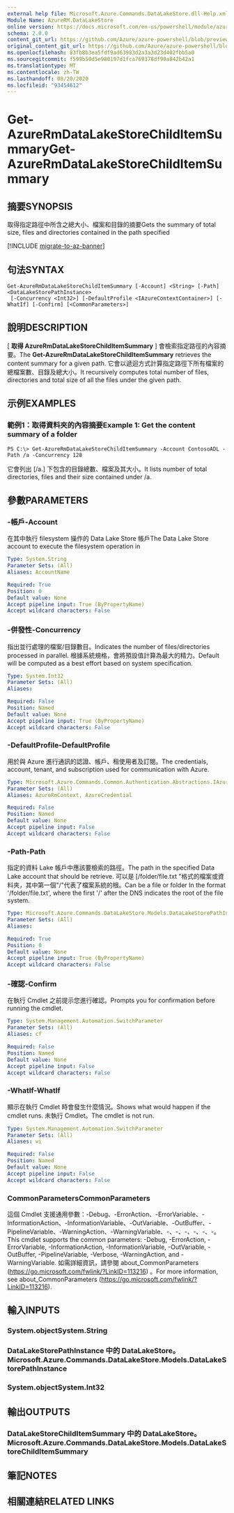 ```yaml
---
external help file: Microsoft.Azure.Commands.DataLakeStore.dll-Help.xml
Module Name: AzureRM.DataLakeStore
online version: https://docs.microsoft.com/en-us/powershell/module/azurerm.datalakestore/get-azureatalakestorechilditemsummary
schema: 2.0.0
content_git_url: https://github.com/Azure/azure-powershell/blob/preview/src/ResourceManager/DataLakeStore/Commands.DataLakeStore/help/Get-AzureRmDataLakeStoreChildItemSummary.md
original_content_git_url: https://github.com/Azure/azure-powershell/blob/preview/src/ResourceManager/DataLakeStore/Commands.DataLakeStore/help/Get-AzureRmDataLakeStoreChildItemSummary.md
ms.openlocfilehash: 83fb8b3ea5fdf9ad63983d2a3a3d23d402fbb5a0
ms.sourcegitcommit: f599b50d5e980197d1fca769378df90a842b42a1
ms.translationtype: MT
ms.contentlocale: zh-TW
ms.lasthandoff: 08/20/2020
ms.locfileid: "93454612"
---
```

# <span data-ttu-id="ae44c-101">Get-AzureRmDataLakeStoreChildItemSummary</span><span class="sxs-lookup"><span data-stu-id="ae44c-101">Get-AzureRmDataLakeStoreChildItemSummary</span></span>

## <span data-ttu-id="ae44c-102">摘要</span><span class="sxs-lookup"><span data-stu-id="ae44c-102">SYNOPSIS</span></span>
<span data-ttu-id="ae44c-103">取得指定路徑中所含之總大小、檔案和目錄的摘要</span><span class="sxs-lookup"><span data-stu-id="ae44c-103">Gets the summary of total size, files and directories contained in the path specified</span></span>

[!INCLUDE [migrate-to-az-banner](../../includes/migrate-to-az-banner.md)]

## <span data-ttu-id="ae44c-104">句法</span><span class="sxs-lookup"><span data-stu-id="ae44c-104">SYNTAX</span></span>

```
Get-AzureRmDataLakeStoreChildItemSummary [-Account] <String> [-Path] <DataLakeStorePathInstance>
 [-Concurrency <Int32>] [-DefaultProfile <IAzureContextContainer>] [-WhatIf] [-Confirm] [<CommonParameters>]
```

## <span data-ttu-id="ae44c-105">說明</span><span class="sxs-lookup"><span data-stu-id="ae44c-105">DESCRIPTION</span></span>
<span data-ttu-id="ae44c-106">[ **取得 AzureRmDataLakeStoreChildItemSummary** ] 會檢索指定路徑的內容摘要。</span><span class="sxs-lookup"><span data-stu-id="ae44c-106">The **Get-AzureRmDataLakeStoreChildItemSummary** retrieves the content summary for a given path.</span></span> <span data-ttu-id="ae44c-107">它會以遞迴方式計算指定路徑下所有檔案的總檔案數、目錄及總大小。</span><span class="sxs-lookup"><span data-stu-id="ae44c-107">It recursively computes total number of files, directories and total size of all the files under the given path.</span></span>

## <span data-ttu-id="ae44c-108">示例</span><span class="sxs-lookup"><span data-stu-id="ae44c-108">EXAMPLES</span></span>

### <span data-ttu-id="ae44c-109">範例1：取得資料夾的內容摘要</span><span class="sxs-lookup"><span data-stu-id="ae44c-109">Example 1: Get the content summary of a folder</span></span>
```
PS C:\> Get-AzureRmDataLakeStoreChildItemSummary -Account ContosoADL -Path /a -Concurrency 128
```

<span data-ttu-id="ae44c-110">它會列出 [/a.] 下包含的目錄總數、檔案及其大小。</span><span class="sxs-lookup"><span data-stu-id="ae44c-110">It lists number of total directories, files and their size contained under /a.</span></span>

## <span data-ttu-id="ae44c-111">參數</span><span class="sxs-lookup"><span data-stu-id="ae44c-111">PARAMETERS</span></span>

### <span data-ttu-id="ae44c-112">-帳戶</span><span class="sxs-lookup"><span data-stu-id="ae44c-112">-Account</span></span>
<span data-ttu-id="ae44c-113">在其中執行 filesystem 操作的 Data Lake Store 帳戶</span><span class="sxs-lookup"><span data-stu-id="ae44c-113">The Data Lake Store account to execute the filesystem operation in</span></span>

```yaml
Type: System.String
Parameter Sets: (All)
Aliases: AccountName

Required: True
Position: 0
Default value: None
Accept pipeline input: True (ByPropertyName)
Accept wildcard characters: False
```

### <span data-ttu-id="ae44c-114">-併發性</span><span class="sxs-lookup"><span data-stu-id="ae44c-114">-Concurrency</span></span>
<span data-ttu-id="ae44c-115">指出並行處理的檔案/目錄數目。</span><span class="sxs-lookup"><span data-stu-id="ae44c-115">Indicates the number of files/directories processed in parallel.</span></span>
<span data-ttu-id="ae44c-116">根據系統規格，會將預設值計算為最大的精力。</span><span class="sxs-lookup"><span data-stu-id="ae44c-116">Default will be computed as a best effort based on system specification.</span></span>

```yaml
Type: System.Int32
Parameter Sets: (All)
Aliases:

Required: False
Position: Named
Default value: None
Accept pipeline input: True (ByPropertyName)
Accept wildcard characters: False
```

### <span data-ttu-id="ae44c-117">-DefaultProfile</span><span class="sxs-lookup"><span data-stu-id="ae44c-117">-DefaultProfile</span></span>
<span data-ttu-id="ae44c-118">用於與 Azure 進行通訊的認證、帳戶、租使用者及訂閱。</span><span class="sxs-lookup"><span data-stu-id="ae44c-118">The credentials, account, tenant, and subscription used for communication with Azure.</span></span>

```yaml
Type: Microsoft.Azure.Commands.Common.Authentication.Abstractions.IAzureContextContainer
Parameter Sets: (All)
Aliases: AzureRmContext, AzureCredential

Required: False
Position: Named
Default value: None
Accept pipeline input: False
Accept wildcard characters: False
```

### <span data-ttu-id="ae44c-119">-Path</span><span class="sxs-lookup"><span data-stu-id="ae44c-119">-Path</span></span>
<span data-ttu-id="ae44c-120">指定的資料 Lake 帳戶中應該要檢索的路徑。</span><span class="sxs-lookup"><span data-stu-id="ae44c-120">The path in the specified Data Lake account that should be retrieve.</span></span>
<span data-ttu-id="ae44c-121">可以是 [/folder/file.txt "格式的檔案或資料夾，其中第一個"/"代表了檔案系統的根。</span><span class="sxs-lookup"><span data-stu-id="ae44c-121">Can be a file or folder In the format '/folder/file.txt', where the first '/' after the DNS indicates the root of the file system.</span></span>

```yaml
Type: Microsoft.Azure.Commands.DataLakeStore.Models.DataLakeStorePathInstance
Parameter Sets: (All)
Aliases:

Required: True
Position: 0
Default value: None
Accept pipeline input: True (ByPropertyName)
Accept wildcard characters: False
```

### <span data-ttu-id="ae44c-122">-確認</span><span class="sxs-lookup"><span data-stu-id="ae44c-122">-Confirm</span></span>
<span data-ttu-id="ae44c-123">在執行 Cmdlet 之前提示您進行確認。</span><span class="sxs-lookup"><span data-stu-id="ae44c-123">Prompts you for confirmation before running the cmdlet.</span></span>

```yaml
Type: System.Management.Automation.SwitchParameter
Parameter Sets: (All)
Aliases: cf

Required: False
Position: Named
Default value: None
Accept pipeline input: False
Accept wildcard characters: False
```

### <span data-ttu-id="ae44c-124">-WhatIf</span><span class="sxs-lookup"><span data-stu-id="ae44c-124">-WhatIf</span></span>
<span data-ttu-id="ae44c-125">顯示在執行 Cmdlet 時會發生什麼情況。</span><span class="sxs-lookup"><span data-stu-id="ae44c-125">Shows what would happen if the cmdlet runs.</span></span>
<span data-ttu-id="ae44c-126">未執行 Cmdlet。</span><span class="sxs-lookup"><span data-stu-id="ae44c-126">The cmdlet is not run.</span></span>

```yaml
Type: System.Management.Automation.SwitchParameter
Parameter Sets: (All)
Aliases: wi

Required: False
Position: Named
Default value: None
Accept pipeline input: False
Accept wildcard characters: False
```

### <span data-ttu-id="ae44c-127">CommonParameters</span><span class="sxs-lookup"><span data-stu-id="ae44c-127">CommonParameters</span></span>
<span data-ttu-id="ae44c-128">這個 Cmdlet 支援通用參數：-Debug、-ErrorAction、-ErrorVariable、-InformationAction、-InformationVariable、-OutVariable、-OutBuffer、-PipelineVariable、-WarningAction、-WarningVariable、-、-、-、-、-、-。</span><span class="sxs-lookup"><span data-stu-id="ae44c-128">This cmdlet supports the common parameters: -Debug, -ErrorAction, -ErrorVariable, -InformationAction, -InformationVariable, -OutVariable, -OutBuffer, -PipelineVariable, -Verbose, -WarningAction, and -WarningVariable.</span></span> <span data-ttu-id="ae44c-129">如需詳細資訊，請參閱 about_CommonParameters (https://go.microsoft.com/fwlink/?LinkID=113216) 。</span><span class="sxs-lookup"><span data-stu-id="ae44c-129">For more information, see about_CommonParameters (https://go.microsoft.com/fwlink/?LinkID=113216).</span></span>

## <span data-ttu-id="ae44c-130">輸入</span><span class="sxs-lookup"><span data-stu-id="ae44c-130">INPUTS</span></span>

### <span data-ttu-id="ae44c-131">System.object</span><span class="sxs-lookup"><span data-stu-id="ae44c-131">System.String</span></span>

### <span data-ttu-id="ae44c-132">DataLakeStorePathInstance 中的 DataLakeStore。</span><span class="sxs-lookup"><span data-stu-id="ae44c-132">Microsoft.Azure.Commands.DataLakeStore.Models.DataLakeStorePathInstance</span></span>

### <span data-ttu-id="ae44c-133">System.object</span><span class="sxs-lookup"><span data-stu-id="ae44c-133">System.Int32</span></span>

## <span data-ttu-id="ae44c-134">輸出</span><span class="sxs-lookup"><span data-stu-id="ae44c-134">OUTPUTS</span></span>

### <span data-ttu-id="ae44c-135">DataLakeStoreChildItemSummary 中的 DataLakeStore。</span><span class="sxs-lookup"><span data-stu-id="ae44c-135">Microsoft.Azure.Commands.DataLakeStore.Models.DataLakeStoreChildItemSummary</span></span>

## <span data-ttu-id="ae44c-136">筆記</span><span class="sxs-lookup"><span data-stu-id="ae44c-136">NOTES</span></span>

## <span data-ttu-id="ae44c-137">相關連結</span><span class="sxs-lookup"><span data-stu-id="ae44c-137">RELATED LINKS</span></span>
